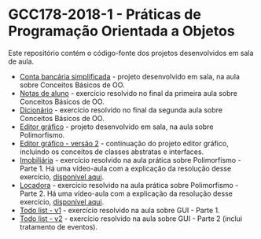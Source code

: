 # GCC178-2018-1 - Práticas de Programação Orientada a Objetos
Este repositório contém o código-fonte dos projetos desenvolvidos em sala de aula.
* [Conta bancária simplificada](https://github.com/ufla-ppoo/projetos-2018-1/tree/master/exercicio-conta-bancaria) - projeto desenvolvido em sala, na aula sobre Conceitos Básicos de OO.
* [Notas de aluno](https://github.com/ufla-ppoo/projetos-2018-1/tree/master/exercicio-notas-aluno) - exercício resolvido no final da primeira aula sobre Conceitos Básicos de OO.
* [Dicionário](https://github.com/ufla-ppoo/projetos-2018-1/tree/master/exercicio-dicionario) - exercício resolvido no final da segunda aula sobre Conceitos Básicos de OO.
* [Editor gráfico](https://github.com/ufla-ppoo/projetos-2018-1/tree/master/editor-grafico-v2) - projeto desenvolvido em sala, na aula sobre Polimorfismo.
* [Editor gráfico - versão 2](https://github.com/ufla-ppoo/projetos-2018-1/tree/master/editor-grafico) - continuação do projeto editor gráfico, incluindo os conceitos de classes abstratas e interfaces.
* [Imobiliária](https://github.com/ufla-ppoo/projetos-2018-1/tree/master/imobiliaria) - exercício resolvido na aula prática sobre Polimorfismo - Parte 1. Há uma vídeo-aula com a explicação da resolução desse exercício, [disponível aqui](https://youtu.be/vOV4Xi43HyM). 
* [Locadora](https://github.com/ufla-ppoo/projetos-2018-1/tree/master/locadora) - exercício resolvido na aula prática sobre Polimorfismo - Parte 2. Há uma vídeo-aula com a explicação da resolução desse exercício, [disponível aqui](https://youtu.be/We2N4zrYU5g). 
* [Todo list - v1](https://github.com/ufla-ppoo/projetos-2018-1/tree/master/Todolist-v1) - exercício resolvido na aula sobre GUI - Parte 1.
* [Todo list - v2](https://github.com/ufla-ppoo/projetos-2018-1/tree/master/Todolist-v2) - exercício resolvido na aula sobre GUI - Parte 2 (inclui tratamento de eventos).
